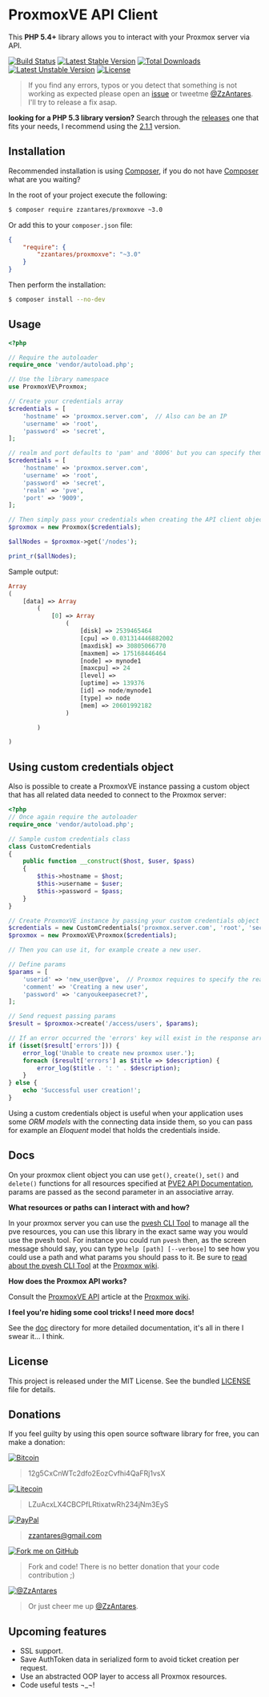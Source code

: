 ProxmoxVE API Client
====================

This **PHP 5.4+** library allows you to interact with your Proxmox server via API.

[![Build Status](https://travis-ci.org/ZzAntares/ProxmoxVE.svg?branch=master)](https://travis-ci.org/ZzAntares/ProxmoxVE)
[![Latest Stable Version](https://poser.pugx.org/zzantares/proxmoxve/v/stable.svg)](https://packagist.org/packages/zzantares/proxmoxve)
[![Total Downloads](https://poser.pugx.org/zzantares/proxmoxve/downloads.svg)](https://packagist.org/packages/zzantares/proxmoxve)
[![Latest Unstable Version](https://poser.pugx.org/zzantares/proxmoxve/v/unstable.svg)](https://packagist.org/packages/zzantares/proxmoxve)
[![License](https://poser.pugx.org/zzantares/proxmoxve/license.svg)](https://packagist.org/packages/zzantares/proxmoxve)

> If you find any errors, typos or you detect that something is not working as expected please open an [issue](https://github.com/ZzAntares/ProxmoxVE/issues/new) or tweetme [@ZzAntares](https://twitter.com/ZzAntares). I'll try to release a fix asap.

**looking for a PHP 5.3 library version?** Search through the [releases](https://github.com/ZzAntares/ProxmoxVE/releases) one that fits your needs, I recommend using the [2.1.1](https://github.com/ZzAntares/ProxmoxVE/releases/tag/v2.1.1) version.

Installation
------------

Recommended installation is using [Composer], if you do not have [Composer] what are you waiting?

In the root of your project execute the following:

```sh
$ composer require zzantares/proxmoxve ~3.0
```

Or add this to your `composer.json` file:

```json
{
    "require": {
        "zzantares/proxmoxve": "~3.0"
    }
}
```

Then perform the installation:
```sh
$ composer install --no-dev
```

Usage
-----

```php
<?php

// Require the autoloader
require_once 'vendor/autoload.php';

// Use the library namespace
use ProxmoxVE\Proxmox;

// Create your credentials array
$credentials = [
    'hostname' => 'proxmox.server.com',  // Also can be an IP
    'username' => 'root',
    'password' => 'secret',
];

// realm and port defaults to 'pam' and '8006' but you can specify them like so
$credentials = [
    'hostname' => 'proxmox.server.com',
    'username' => 'root',
    'password' => 'secret',
    'realm' => 'pve',
    'port' => '9009',
];

// Then simply pass your credentials when creating the API client object.
$proxmox = new Proxmox($credentials);

$allNodes = $proxmox->get('/nodes');

print_r($allNodes);
```


Sample output:

```php
Array
(
    [data] => Array
        (
            [0] => Array
                (
                    [disk] => 2539465464
                    [cpu] => 0.031314446882002
                    [maxdisk] => 30805066770
                    [maxmem] => 175168446464
                    [node] => mynode1
                    [maxcpu] => 24
                    [level] =>
                    [uptime] => 139376
                    [id] => node/mynode1
                    [type] => node
                    [mem] => 20601992182
                )

        )

)
```

Using custom credentials object
-------------------------------

Also is possible to create a ProxmoxVE instance passing a custom object that has all related data needed to connect to the Proxmox server:

```php
<?php
// Once again require the autoloader
require_once 'vendor/autoload.php';

// Sample custom credentials class
class CustomCredentials
{
    public function __construct($host, $user, $pass)
    {
        $this->hostname = $host;
        $this->username = $user;
        $this->password = $pass;
    }
}

// Create ProxmoxVE instance by passing your custom credentials object
$credentials = new CustomCredentials('proxmox.server.com', 'root', 'secret');
$proxmox = new ProxmoxVE\Proxmox($credentials);

// Then you can use it, for example create a new user.

// Define params
$params = [
    'userid' => 'new_user@pve',  // Proxmox requires to specify the realm (see the docs)
    'comment' => 'Creating a new user',
    'password' => 'canyoukeepasecret?',
];

// Send request passing params
$result = $proxmox->create('/access/users', $params);

// If an error occurred the 'errors' key will exist in the response array
if (isset($result['errors'])) {
    error_log('Unable to create new proxmox user.');
    foreach ($result['errors'] as $title => $description) {
        error_log($title . ': ' . $description);
    }
} else {
    echo 'Successful user creation!';
}
```

Using a custom credentials object is useful when your application uses some *ORM models* with the connecting data inside them, so you can pass for example an *Eloquent* model that holds the credentials inside.


Docs
----

On your proxmox client object you can use `get()`, `create()`, `set()` and `delete()` functions for all resources specified at [PVE2 API Documentation], params are passed as the second parameter in an associative array.

**What resources or paths can I interact with and how?**

In your proxmox server you can use the [pvesh CLI Tool](http://pve.proxmox.com/wiki/Proxmox_VE_API#Using_.27pvesh.27_to_access_the_API) to manage all the pve resources, you can use this library in the exact same way you would use the pvesh tool. For instance you could run `pvesh` then, as the screen message should say, you can type `help [path] [--verbose]` to see how you could use a path and what params you should pass to it. Be sure to [read about the pvesh CLI Tool](http://pve.proxmox.com/wiki/Proxmox_VE_API#Using_.27pvesh.27_to_access_the_API) at the [Proxmox wiki].

**How does the Proxmox API works?**

Consult the [ProxmoxVE API] article at the [Proxmox wiki].

**I feel you're hiding some cool tricks! I need more docs!**

See the [doc](https://github.com/ZzAntares/ProxmoxVE/tree/master/doc) directory for more detailed documentation, it's all in there I swear it... I think.


License
-------

This project is released under the MIT License. See the bundled [LICENSE] file for details.


Donations
---------

If you feel guilty by using this open source software library for free, you can make a donation:

[![Bitcoin](https://lh6.googleusercontent.com/-otZw6Z5QKfQ/U6tqGsLBWYI/AAAAAAAAB-8/kvXncUJKKpU/w100-h36-no/bitcoin_accepted_here2.png)](https://blockchain.info/address/12g5CxCnWTc2dfo2EozCvfhi4QaFRj1vsX)

> 12g5CxCnWTc2dfo2EozCvfhi4QaFRj1vsX


[![Litecoin](https://lh3.googleusercontent.com/-s0Z7VSNScBU/U6tqGnAU5DI/AAAAAAAAB-0/fqaowxhOoBg/w100-h36-no/litecoin-accepted2.jpg)](http://ltc.blockr.io/address/info/LZuAcxLX4CBCPfLRtixatwRh234jNm3EyS)

> LZuAcxLX4CBCPfLRtixatwRh234jNm3EyS


[![PayPal](https://lh5.googleusercontent.com/-bQoXNrSpb8M/U6tqGqAFQUI/AAAAAAAAB-4/OkjaZ2ZQCUc/w100-h26-no/pp-logo-100px.png)](https://www.paypal.com/mx/cgi-bin/webscr?cmd=%5fsend%2dmoney&nav=1)

> zzantares@gmail.com


[![Fork me on GitHub](https://lh4.googleusercontent.com/-02ApStd24fs/U6t2PxxAQVI/AAAAAAAACAE/koI2tECOE60/w81-h32-no/GitHubForkButton.png)](https://github.com/ZzAntares/ProxmoxVE/fork)

> Fork and code! There is no better donation that your code contribution ;)


[![@ZzAntares](https://lh4.googleusercontent.com/-y60LB84GXNk/U-gGlzNHUGI/AAAAAAAACDs/cuhszQOezYE/s50-no/twitter-logo.png)](https://twitter.com/ZzAntares)

> Or just cheer me up [@ZzAntares](https://twitter.com/ZzAntares).

Upcoming features
----

- SSL support.
- Save AuthToken data in serialized form to avoid ticket creation per request.
- Use an abstracted OOP layer to access all Proxmox resources.
- Code useful tests ¬_¬!

[LICENSE]:./LICENSE
[PVE2 API Documentation]:http://pve.proxmox.com/pve2-api-doc/
[ProxmoxVE API]:http://pve.proxmox.com/wiki/Proxmox_VE_API
[Proxmox wiki]:http://pve.proxmox.com/wiki
[Composer]:https://getcomposer.org/
